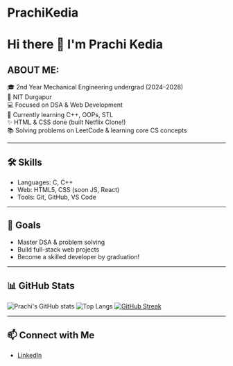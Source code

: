 # PrachiKedia
# Hi there 👋 I'm Prachi Kedia

## ABOUT ME:
🎓 2nd Year Mechanical Engineering undergrad (2024–2028)  
🏫 NIT Durgapur  
💻 Focused on DSA & Web Development  
🌱 Currently learning C++, OOPs, STL  
✨ HTML & CSS done (built Netflix Clone!)  
📚 Solving problems on LeetCode & learning core CS concepts

---

## 🛠 Skills
- Languages: C, C++
- Web: HTML5, CSS (soon JS, React)
- Tools: Git, GitHub, VS Code

---

## 🚀 Goals
- Master DSA & problem solving
- Build full-stack web projects
- Become a skilled developer by graduation!

---
## 📊 GitHub Stats

![Prachi's GitHub stats](https://github-readme-stats.vercel.app/api?username=prachikedia07&show_icons=true&theme=radical)
![Top Langs](https://github-readme-stats.vercel.app/api/top-langs/?username=prachikedia07&layout=compact&theme=radical)
[![GitHub Streak](https://streak-stats.demolab.com/?user=prachikedia07&theme=radical)](https://git.io/streak-stats)

---

## 📫 Connect with Me

- [LinkedIn](https://www.linkedin.com/in/prachi-kedia-874a50314/) 
